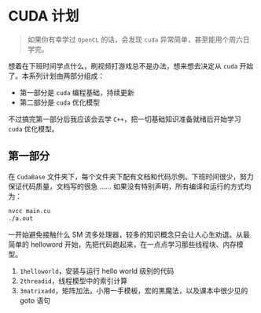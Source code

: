 # CUDA 计划

> 如果你有幸学过 `OpenCL` 的话，会发现 `cuda` 异常简单，甚至能用个周六日学完。

想着在下班时间学点什么，刷视频打游戏总不是办法，想来想去决定从 `cuda` 开始了。本系列计划由两部分组成：

- 第一部分是 `cuda` 编程基础，持续更新
- 第二部分是 `cuda` 优化模型

不过搞完第一部分后我应该会去学 `C++`，把一切基础知识准备就绪后开始学习 `cuda` 优化模型。

## 第一部分

在 `CudaBase` 文件夹下，每个文件夹下配有文档和代码示例。下班时间很少，努力保证代码质量，文档写的很急 ...... 如果没有特别声明，所有编译和运行的方式均为：

```bash
nvcc main.cu
./a.out
```

一开始避免接触什么 SM 流多处理器，较多的知识概念只会让人心生劝退。从最简单的 helloword 开始，先把代码跑起来，在一点点学习那些线程块、内存模型。

1. `1helloworld`，安装与运行 hello world 级别的代码
2. `2threadid`，线程模型中的索引计算
3. `3matrixadd`，矩阵加法。小用一手模板，宏的黑魔法，以及课本中很少见的 goto 语句
